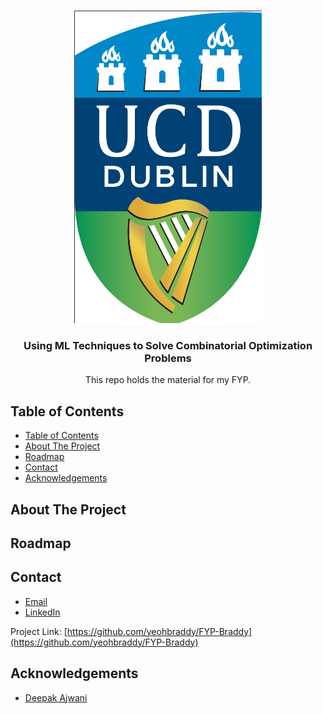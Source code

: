 <!--
*** Thanks for checking out this README Template. If you have a suggestion that would
*** make this better, please fork the repo and create a pull request or simply open
*** an issue with the tag "enhancement".
*** Thanks again! Now go create something AMAZING! :D
***
***
***
*** To avoid retyping too much info. Do a search and replace for the following:
*** github_username, repo_name, twitter_handle, email
-->





<!-- PROJECT SHIELDS -->
<!--
*** I'm using markdown "reference style" links for readability.
*** Reference links are enclosed in brackets [ ] instead of parentheses ( ).
*** See the bottom of this document for the declaration of the reference variables
*** for contributors-url, forks-url, etc. This is an optional, concise syntax you may use.
*** https://www.markdownguide.org/basic-syntax/#reference-style-links
-->
<!-- [![Contributors][contributors-shield]][contributors-url]
[![Forks][forks-shield]][forks-url]
[![Stargazers][stars-shield]][stars-url]
[![Issues][issues-shield]][issues-url]
[![MIT License][license-shield]][license-url]
[![LinkedIn][linkedin-shield]][linkedin-url] -->



<!-- PROJECT LOGO -->
<br />
<p align="center">
  <a href="https://github.com/yeohbraddy/FYP-Braddy">
    <img src="./COMP30900/Images/UCD%20Logo.png" alt="Logo" width=300" height="500">
  </a>

  <h3 align="center">Using ML Techniques to Solve Combinatorial Optimization Problems</h3>
  <p align="center">
    This repo holds the material for my FYP.
    <br/>
  </p>
</p>



<!-- TABLE OF CONTENTS -->
## Table of Contents

- [Table of Contents](#table-of-contents)
- [About The Project](#about-the-project)
- [Roadmap](#roadmap)
- [Contact](#contact)
- [Acknowledgements](#acknowledgements)



<!-- ABOUT THE PROJECT -->
## About The Project

<!-- [![Product Name Screen Shot][product-screenshot]](https://example.com) -->


<!-- ROADMAP -->
## Roadmap



<!-- CONTACT -->
## Contact

* [Email](mailto:braddy.yeoh@ucdconnect.ie)
* [LinkedIn](https://www.linkedin.com/in/braddy-yeoh-945937152/)

Project Link: [https://github.com/yeohbraddy/FYP-Braddy](https://github.com/yeohbraddy/FYP-Braddy)



<!-- ACKNOWLEDGEMENTS -->
## Acknowledgements

* [Deepak Ajwani](https://www.linkedin.com/in/deepak-ajwani-2515832/)






<!-- MARKDOWN LINKS & IMAGES -->
<!-- https://www.markdownguide.org/basic-syntax/#reference-style-links -->
[contributors-shield]: https://img.shields.io/github/contributors/github_username/repo.svg?style=flat-square
[contributors-url]: https://github.com/github_username/repo/graphs/contributors
[forks-shield]: https://img.shields.io/github/forks/github_username/repo.svg?style=flat-square
[forks-url]: https://github.com/github_username/repo/network/members
[stars-shield]: https://img.shields.io/github/stars/github_username/repo.svg?style=flat-square
[stars-url]: https://github.com/github_username/repo/stargazers
[issues-shield]: https://img.shields.io/github/issues/github_username/repo.svg?style=flat-square
[issues-url]: https://github.com/github_username/repo/issues
[license-shield]: https://img.shields.io/github/license/github_username/repo.svg?style=flat-square
[license-url]: https://github.com/github_username/repo/blob/master/LICENSE.txt
[linkedin-shield]: https://img.shields.io/badge/-LinkedIn-black.svg?style=flat-square&logo=linkedin&colorB=555
[linkedin-url]: https://linkedin.com/in/github_username
[product-screenshot]: images/screenshot.png
